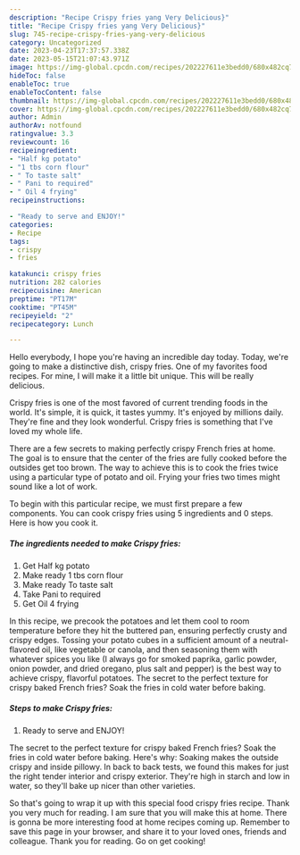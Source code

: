 ```yaml
---
description: "Recipe Crispy fries yang Very Delicious}"
title: "Recipe Crispy fries yang Very Delicious}"
slug: 745-recipe-crispy-fries-yang-very-delicious
category: Uncategorized
date: 2023-04-23T17:37:57.338Z
date: 2023-05-15T21:07:43.971Z
image: https://img-global.cpcdn.com/recipes/202227611e3bedd0/680x482cq70/crispy-fries-recipe-main-photo.jpg
hideToc: false
enableToc: true
enableTocContent: false
thumbnail: https://img-global.cpcdn.com/recipes/202227611e3bedd0/680x482cq70/crispy-fries-recipe-main-photo.jpg
cover: https://img-global.cpcdn.com/recipes/202227611e3bedd0/680x482cq70/crispy-fries-recipe-main-photo.jpg
author: Admin
authorAv: notfound
ratingvalue: 3.3
reviewcount: 16
recipeingredient:
- "Half kg potato"
- "1 tbs corn flour"
- " To taste salt"
- " Pani to required"
- " Oil 4 frying"
recipeinstructions:

- "Ready to serve and ENJOY!"
categories:
- Recipe
tags:
- crispy
- fries

katakunci: crispy fries 
nutrition: 282 calories
recipecuisine: American
preptime: "PT17M"
cooktime: "PT45M"
recipeyield: "2"
recipecategory: Lunch

---
```



Hello everybody, I hope you're having an incredible day today. Today, we're going to make a distinctive dish, crispy fries. One of my favorites food recipes. For mine, I will make it a little bit unique. This will be really delicious.

Crispy fries is one of the most favored of current trending foods in the world. It's simple, it is quick, it tastes yummy. It's enjoyed by millions daily. They're fine and they look wonderful. Crispy fries is something that I've loved my whole life.

There are a few secrets to making perfectly crispy French fries at home. The goal is to ensure that the center of the fries are fully cooked before the outsides get too brown. The way to achieve this is to cook the fries twice using a particular type of potato and oil. Frying your fries two times might sound like a lot of work.


To begin with this particular recipe, we must first prepare a few components. You can cook crispy fries using 5 ingredients and 0 steps. Here is how you cook it.

<!--inarticleads1-->

##### The ingredients needed to make Crispy fries:

1. Get Half kg potato
1. Make ready 1 tbs corn flour
1. Make ready  To taste salt
1. Take  Pani to required
1. Get  Oil 4 frying


In this recipe, we precook the potatoes and let them cool to room temperature before they hit the buttered pan, ensuring perfectly crusty and crispy edges. Tossing your potato cubes in a sufficient amount of a neutral-flavored oil, like vegetable or canola, and then seasoning them with whatever spices you like (I always go for smoked paprika, garlic powder, onion powder, and dried oregano, plus salt and pepper) is the best way to achieve crispy, flavorful potatoes. The secret to the perfect texture for crispy baked French fries? Soak the fries in cold water before baking. 

<!--inarticleads2-->

##### Steps to make Crispy fries:


1. Ready to serve and ENJOY!

The secret to the perfect texture for crispy baked French fries? Soak the fries in cold water before baking. Here&#39;s why: Soaking makes the outside crispy and inside pillowy. In back to back tests, we found this makes for just the right tender interior and crispy exterior. They&#39;re high in starch and low in water, so they&#39;ll bake up nicer than other varieties. 

So that's going to wrap it up with this special food crispy fries recipe. Thank you very much for reading. I am sure that you will make this at home. There is gonna be more interesting food at home recipes coming up. Remember to save this page in your browser, and share it to your loved ones, friends and colleague. Thank you for reading. Go on get cooking!
